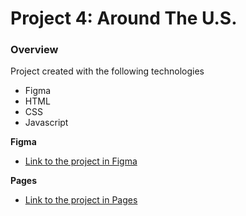 # Project 4: Around The U.S.

### Overview
Project created with the following technologies
* Figma
* HTML
* CSS
* Javascript

**Figma**

* [Link to the project in Figma](https://www.figma.com/file/mUgu8OSHWE0M6p6vfwmdu9/Sprint-4%3A-Around-The-U.S.-%2F-desktop-%2B-mobile?node-id=88%3A176)

**Pages**

* [Link to the project in Pages](https://vermelon.github.io/web_project_4/)
